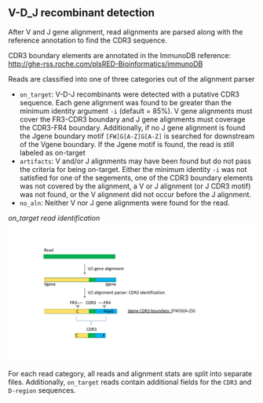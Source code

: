 ## V-D_J recombinant detection
After V and J gene alignment, read alignments are parsed along with the reference annotation to find the CDR3 sequence.

CDR3 boundary elements are annotated in the ImmunoDB reference: http://ghe-rss.roche.com/plsRED-Bioinformatics/immunoDB

Reads are classified into one of three categories out of the alignment parser
- `on_target`: V-D-J recombinants were detected with a putative CDR3 sequence. Each gene alignment was found to be greater than the minimum identity argument `-i` (default = 85%). V gene alignments must cover the FR3-CDR3 boundary and J gene alignments must coverage the CDR3-FR4 boundary. Additionally, if no J gene alignment is found the Jgene boundary motif `[FW]G[A-Z]G[A-Z]` is searched for downstream of the Vgene boundary. If the Jgene motif is found, the read is still labeled as on-target
- `artifacts`: V and/or J alignments may have been found but do not pass the criteria for being on-target. Either the minimum identity `-i` was not satisfied for one of the segements, one of the CDR3 boundary elements was not covered by the alignment, a V or J alignment (or J CDR3 motif) was not found, or the V alignment did not occur before the J alignment.  
- `no_aln`: Neither V nor J gene alignments were found for the read.


*on_target read identification*
![](img/alnParse1.png)

For each read category, all reads and alignment stats are split into separate files. Additionally, `on_target` reads contain additional fields for the `CDR3` and `D-region` sequences.










